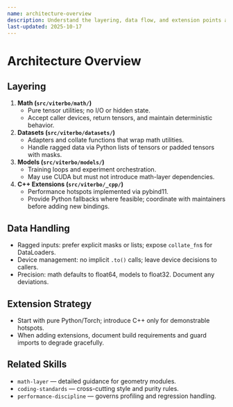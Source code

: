 ```yaml
---
name: architecture-overview
description: Understand the layering, data flow, and extension points across math, datasets, models, and C++ bindings.
last-updated: 2025-10-17
---
```


# Architecture Overview

## Layering

1. **Math (`src/viterbo/math/`)**
   - Pure tensor utilities; no I/O or hidden state.
   - Accept caller devices, return tensors, and maintain deterministic behavior.
2. **Datasets (`src/viterbo/datasets/`)**
   - Adapters and collate functions that wrap math utilities.
   - Handle ragged data via Python lists of tensors or padded tensors with masks.
3. **Models (`src/viterbo/models/`)**
   - Training loops and experiment orchestration.
   - May use CUDA but must not introduce math-layer dependencies.
4. **C++ Extensions (`src/viterbo/_cpp/`)**
   - Performance hotspots implemented via pybind11.
   - Provide Python fallbacks where feasible; coordinate with maintainers before adding new bindings.

## Data Handling

- Ragged inputs: prefer explicit masks or lists; expose `collate_fn`s for DataLoaders.
- Device management: no implicit `.to()` calls; leave device decisions to callers.
- Precision: math defaults to float64, models to float32. Document any deviations.

## Extension Strategy

- Start with pure Python/Torch; introduce C++ only for demonstrable hotspots.
- When adding extensions, document build requirements and guard imports to degrade gracefully.

## Related Skills

- `math-layer` — detailed guidance for geometry modules.
- `coding-standards` — cross-cutting style and purity rules.
- `performance-discipline` — governs profiling and regression handling.
